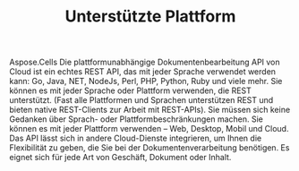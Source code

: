 ﻿---
title: Unterstützte Plattform
second_title: Aspose.Cells Cloud Documen
type: docs
url: /de/supported-platforms/
description: Aspose.Cells Cloud unterstützt Excel zum Erstellen, Konvertieren, Zusammenführen, Teilen, Schützen, für innere Objektoperationen usw.
weight: 50
kwords: Excel, Office Cloud, REST API, Tabellenkalkulation, PDF, CSV, Json, Markdown, Unterstützte Plattformen
---
Aspose.Cells Die plattformunabhängige Dokumentenbearbeitung API von Cloud ist ein echtes REST API, das mit jeder Sprache verwendet werden kann: Go, Java, NET, NodeJs, Perl, PHP, Python, Ruby und viele mehr. Sie können es mit jeder Sprache oder Plattform verwenden, die REST unterstützt. (Fast alle Plattformen und Sprachen unterstützen REST und bieten native REST-Clients zur Arbeit mit REST-APIs). Sie müssen sich keine Gedanken über Sprach- oder Plattformbeschränkungen machen. Sie können es mit jeder Plattform verwenden – Web, Desktop, Mobil und Cloud. Das API lässt sich in andere Cloud-Dienste integrieren, um Ihnen die Flexibilität zu geben, die Sie bei der Dokumentenverarbeitung benötigen. Es eignet sich für jede Art von Geschäft, Dokument oder Inhalt.
